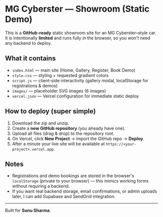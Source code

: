# MG Cyberster — Showroom (Static Demo)

This is a **GitHub-ready** static showroom site for an MG Cyberster–style car.  
It is intentionally **limited** and runs fully in the browser, so you won't need any backend to deploy.

## What it contains
- `index.html` — main site (Home, Gallery, Register, Book Demo)
- `style.css` — styling + requested gradient colors
- `script.js` — client-side interactivity (gallery modal, localStorage for registrations & demos)
- `images/` — placeholder SVG images (6 images)
- `vercel.json` — Vercel configuration for immediate static deploy

## How to deploy (super simple)
1. Download the zip and unzip.
2. Create a **new GitHub repository** (you already have one).
3. Upload all files (drag & drop) to the repository root.
4. On Vercel, click **New Project** → import the GitHub repo → **Deploy**.
5. After a minute your live site will be available at `https://<your-project>.vercel.app`.

## Notes
- Registrations and demo bookings are stored in the browser's `localStorage` (private to your browser) — this mimics working forms without requiring a backend.
- If you want real backend storage, email confirmations, or admin uploads later, I can add Supabase and SendGrid integration.

---

Built for **Sonu Sharma**.
